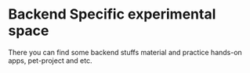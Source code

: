 # Backend Specific experimental space

There you can find some backend stuffs material and practice hands-on apps, pet-project and etc.
